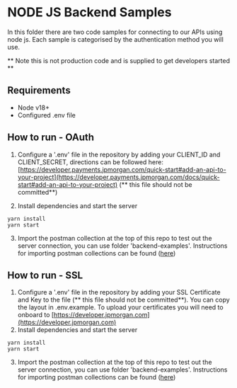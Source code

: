 # NODE JS Backend Samples

In this folder there are two code samples for connecting to our APIs using node js.
Each sample is categorised by the authentication method you will use.

** Note this is not production code and is supplied to get developers started **

## Requirements

- Node v18+
- Configured .env file

## How to run - OAuth

1. Configure a '.env' file in the repository by adding your CLIENT_ID and CLIENT_SECRET, directions can be followed here: [https://developer.payments.jpmorgan.com/quick-start#add-an-api-to-your-project](https://developer.payments.jpmorgan.com/docs/quick-start#add-an-api-to-your-project) (** this file should not be committed**)

2. Install dependencies and start the server

```
yarn install
yarn start
```

3. Import the postman collection at the top of this repo to test out the server connection, you can use folder 'backend-examples'. Instructions for importing postman collections can be found ([here](https://learning.postman.com/docs/getting-started/importing-and-exporting/importing-data/))

## How to run - SSL

1. Configure a '.env' file in the repository by adding your SSL Certificate and Key to the file (** this file should not be committed**). You can copy the layout in .env.example. To upload your certificates you will need to onboard to [https://developer.jpmorgan.com](https://developer.jpmorgan.com)
2. Install dependencies and start the server

```
yarn install
yarn start
```

3. Import the postman collection at the top of this repo to test out the server connection, you can use folder 'backend-examples'. Instructions for importing postman collections can be found ([here](https://learning.postman.com/docs/getting-started/importing-and-exporting/importing-data/))
